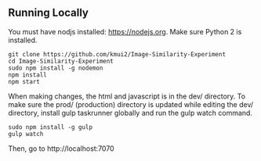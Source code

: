 ## Running Locally

You must have nodjs installed: https://nodejs.org. Make sure Python 2 is installed.

```
git clone https://github.com/kmui2/Image-Similarity-Experiment
cd Image-Similarity-Experiment
sudo npm install -g nodemon
npm install
npm start
```

When making changes, the html and javascript is in the dev/ directory. To make sure the prod/ (production) directory is
updated while editing the dev/ directory, install gulp taskrunner globally and run the gulp watch command. 

```
sudo npm install -g gulp
gulp watch
```

Then, go to http://localhost:7070